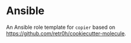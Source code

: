 # Ansible

An Ansible role template for `copier` based on https://github.com/retr0h/cookiecutter-molecule.
